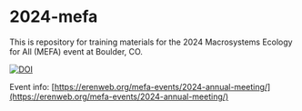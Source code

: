 # 2024-mefa

This is repository for training materials for the 2024 Macrosystems Ecology for All (MEFA) event at Boulder, CO.

[![DOI](https://zenodo.org/badge/814375122.svg)](https://zenodo.org/doi/10.5281/zenodo.13742949)

Event info: [https://erenweb.org/mefa-events/2024-annual-meeting/](https://erenweb.org/mefa-events/2024-annual-meeting/)

